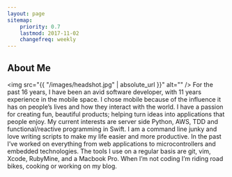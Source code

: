 ```yaml
---
layout: page
sitemap:
    priority: 0.7
    lastmod: 2017-11-02
    changefreq: weekly
---
```

## About Me

<span class="image left"><img src="{{ "/images/headshot.jpg" | absolute_url }}" alt="" /></span>
For the past 16 years, I have been an avid software developer, with 11 years experience in the mobile space.  I chose mobile because of the influence it has on people’s lives and how they interact with the world. I have a passion for creating fun, beautiful products; helping turn ideas into applications that people enjoy.
My current interests are server side Python, AWS, TDD and functional/reactive programming in Swift. I am a command line junky and love writing scripts to make my life easier and more productive. In the past I’ve worked on everything from web applications to microcontrollers and embedded technologies. The tools I use on a regular basis are git, vim, Xcode, RubyMine, and a Macbook Pro. When I’m not coding I’m riding road bikes, cooking or working on my blog.
